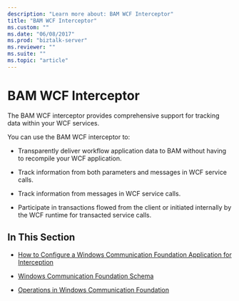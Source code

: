 ```yaml
---
description: "Learn more about: BAM WCF Interceptor"
title: "BAM WCF Interceptor"
ms.custom: ""
ms.date: "06/08/2017"
ms.prod: "biztalk-server"
ms.reviewer: ""
ms.suite: ""
ms.topic: "article"
---
```

# BAM WCF Interceptor
The BAM WCF interceptor provides comprehensive support for tracking data within your WCF services.  
  
 You can use the BAM WCF interceptor to:  
  
-   Transparently deliver workflow application data to BAM without having to recompile your WCF application.  
  
-   Track information from both parameters and messages in WCF service calls.  
  
-   Track information from messages in WCF service calls.  
  
-   Participate in transactions flowed from the client or initiated internally by the WCF runtime for transacted service calls.  
  
## In This Section  
  
-   [How to Configure a Windows Communication Foundation Application for Interception](../core/configure-a-windows-communication-foundation-application-for-interception.md)  
  
-   [Windows Communication Foundation Schema](../core/windows-communication-foundation-schema.md)  
  
-   [Operations in Windows Communication Foundation](../core/operations-in-windows-communication-foundation.md)
